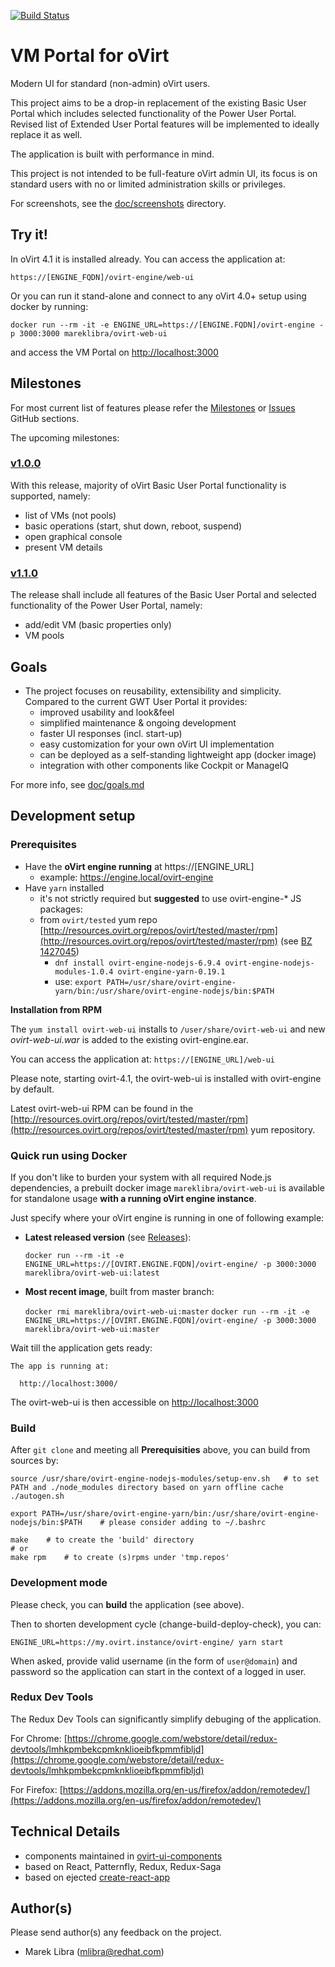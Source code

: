 [![Build Status](https://travis-ci.org/oVirt/ovirt-web-ui.svg?branch=master)](https://travis-ci.org/oVirt/ovirt-web-ui)

# VM Portal for oVirt
Modern UI for standard (non-admin) oVirt users.

This project aims to be a drop-in replacement of the existing Basic User Portal which includes selected functionality of the Power User Portal.
Revised list of Extended User Portal features will be implemented to ideally replace it as well.

The application is built with performance in mind.

This project is not intended to be full-feature oVirt admin UI, its focus is on standard users with no or limited administration skills or privileges.

For screenshots, see the [doc/screenshots](https://github.com/oVirt/ovirt-web-ui/blob/master/doc/screenshots) directory.

## Try it!
In oVirt 4.1 it is installed already. You can access the application at:

    https://[ENGINE_FQDN]/ovirt-engine/web-ui

Or you can run it stand-alone and connect to any oVirt 4.0+ setup using docker by running:

    docker run --rm -it -e ENGINE_URL=https://[ENGINE.FQDN]/ovirt-engine -p 3000:3000 mareklibra/ovirt-web-ui

and access the VM Portal on [http://localhost:3000](http://localhost:3000)

## Milestones
For most current list of features please refer the [Milestones](https://github.com/oVirt/ovirt-web-ui/milestones) or [Issues](https://github.com/oVirt/ovirt-web-ui/issues) GitHub sections.

The upcoming milestones:

### [v1.0.0](https://github.com/oVirt/ovirt-web-ui/milestone/1)
With this release, majority of oVirt Basic User Portal functionality is supported, namely:

 - list of VMs (not pools)
 - basic operations (start, shut down, reboot, suspend)
 - open graphical console
 - present VM details

### [v1.1.0](https://github.com/oVirt/ovirt-web-ui/milestone/2)
The release shall include all features of the Basic User Portal and selected functionality of the Power User Portal, namely:
 
 - add/edit VM (basic properties only)
 - VM pools

## Goals
- The project focuses on reusability, extensibility and simplicity. Compared to the current GWT User Portal it provides:
    - improved usability and look&feel
    - simplified maintenance & ongoing development
    - faster UI responses (incl. start-up)      
    - easy customization for your own oVirt UI implementation
    - can be deployed as a self-standing lightweight app (docker image)
    - integration with other components like Cockpit or ManageIQ

For more info, see [doc/goals.md](https://github.com/oVirt/ovirt-web-ui/blob/master/doc/goals.md)
 
## Development setup

### Prerequisites

- Have the **oVirt engine running** at https://[ENGINE_URL]
    - example: https://engine.local/ovirt-engine 
- Have `yarn` installed
    - it's not strictly required but **suggested** to use ovirt-engine-\* JS packages:
    - from `ovirt/tested` yum repo [http://resources.ovirt.org/repos/ovirt/tested/master/rpm](http://resources.ovirt.org/repos/ovirt/tested/master/rpm) (see [BZ 1427045](https://bugzilla.redhat.com/show_bug.cgi?id=1427045))
        - `dnf install ovirt-engine-nodejs-6.9.4 ovirt-engine-nodejs-modules-1.0.4 ovirt-engine-yarn-0.19.1`
        - use: `export PATH=/usr/share/ovirt-engine-yarn/bin:/usr/share/ovirt-engine-nodejs/bin:$PATH`

**Installation from RPM**

The `yum install ovirt-web-ui` installs to `/user/share/ovirt-web-ui` and new *ovirt-web-ui.war* is added to the existing ovirt-engine.ear.

You can access the application at: `https://[ENGINE_URL]/web-ui`

Please note, starting ovirt-4.1, the ovirt-web-ui is installed with ovirt-engine by default.

Latest ovirt-web-ui RPM can be found in the [http://resources.ovirt.org/repos/ovirt/tested/master/rpm](http://resources.ovirt.org/repos/ovirt/tested/master/rpm) yum repository. 

### Quick run using Docker

If you don't like to burden your system with all required Node.js dependencies,
a prebuilt docker image `mareklibra/ovirt-web-ui` is available for standalone usage 
**with a running oVirt engine instance**.

Just specify where your oVirt engine is running in one of following example:

  - **Latest released version** (see [Releases](https://github.com/oVirt/ovirt-web-ui/releases)):

    `docker run --rm -it -e ENGINE_URL=https://[OVIRT.ENGINE.FQDN]/ovirt-engine/ -p 3000:3000 mareklibra/ovirt-web-ui:latest`

  - **Most recent image**, built from master branch:

    `docker rmi mareklibra/ovirt-web-ui:master`
    `docker run --rm -it -e ENGINE_URL=https://[OVIRT.ENGINE.FQDN]/ovirt-engine/ -p 3000:3000 mareklibra/ovirt-web-ui:master`


Wait till the application gets ready:

    The app is running at:
    
      http://localhost:3000/
    
The ovirt-web-ui is then accessible on [http://localhost:3000](http://localhost:3000)

### Build

After `git clone` and meeting all **Prerequisities** above, you can build from sources by:

    source /usr/share/ovirt-engine-nodejs-modules/setup-env.sh   # to set PATH and ./node_modules directory based on yarn offline cache
    ./autogen.sh
    
    export PATH=/usr/share/ovirt-engine-yarn/bin:/usr/share/ovirt-engine-nodejs/bin:$PATH    # please consider adding to ~/.bashrc
    
    make    # to create the 'build' directory 
    # or
    make rpm    # to create (s)rpms under 'tmp.repos'

### Development mode

Please check, you can **build** the application (see above).

Then to shorten development cycle (change-build-deploy-check), you can:

    ENGINE_URL=https://my.ovirt.instance/ovirt-engine/ yarn start

When asked, provide valid username (in the form of `user@domain`) and password so
the application can start in the context of a logged in user.

### Redux Dev Tools
The Redux Dev Tools can significantly simplify debuging of the application.

For Chrome: [https://chrome.google.com/webstore/detail/redux-devtools/lmhkpmbekcpmknklioeibfkpmmfibljd](https://chrome.google.com/webstore/detail/redux-devtools/lmhkpmbekcpmknklioeibfkpmmfibljd)

For Firefox: [https://addons.mozilla.org/en-us/firefox/addon/remotedev/](https://addons.mozilla.org/en-us/firefox/addon/remotedev/)


## Technical Details  
- components maintained in [ovirt-ui-components](https://github.com/matobet/ovirt-ui-components) 
- based on React, Patternfly, Redux, Redux-Saga
- based on ejected [create-react-app](https://facebook.github.io/react/blog/2016/07/22/create-apps-with-no-configuration.html)

## Author(s)
Please send author(s) any feedback on the project.

- Marek Libra (mlibra@redhat.com)

